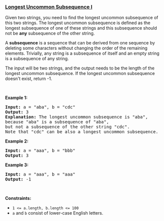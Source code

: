 ### [Longest Uncommon Subsequence I](https://leetcode.com/problems/longest-uncommon-subsequence-i)

<p>Given two strings, you need to find the longest uncommon subsequence&nbsp;of this two strings. The longest uncommon subsequence is defined as the longest subsequence of one of these strings and this subsequence should not be <b>any</b> subsequence of the other string.</p>

<p>A <b>subsequence</b> is a sequence that can be derived from one sequence by deleting some characters without changing the order of the remaining elements. Trivially, any string is a subsequence of itself and an empty string is a subsequence of any string.</p>

<p>The input will be two strings, and the output needs to be the length of the longest uncommon subsequence. If the longest uncommon subsequence doesn&#39;t exist, return -1.</p>

<p>&nbsp;</p>
<p><strong>Example 1:</strong></p>

<pre>
<strong>Input:</strong> a = &quot;aba&quot;, b = &quot;cdc&quot;
<strong>Output:</strong> 3
<strong>Explanation:</strong> The longest uncommon subsequence is &quot;aba&quot;, 
because &quot;aba&quot; is a subsequence of &quot;aba&quot;, 
but not a subsequence of the other string &quot;cdc&quot;.
Note that &quot;cdc&quot; can be also a longest uncommon subsequence.
</pre>

<p><strong>Example 2:</strong></p>

<pre>
<strong>Input:</strong> a = &quot;aaa&quot;, b = &quot;bbb&quot;
<strong>Output:</strong> 3
</pre>

<p><strong>Example 3:</strong></p>

<pre>
<strong>Input:</strong> a = &quot;aaa&quot;, b = &quot;aaa&quot;
<strong>Output:</strong> -1
</pre>

<p>&nbsp;</p>
<p><strong>Constraints:</strong></p>

<ul>
	<li><code>1 &lt;= a.length, b.length &lt;= 100</code></li>
	<li><code>a</code> and <code>b</code> consist of lower-case English letters.</li>
</ul>

